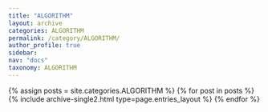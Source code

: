 ```yaml
---
title: "ALGORITHM"
layout: archive
categories: ALGORITHM
permalink: /category/ALGORITHM/
author_profile: true
sidebar:
nav: "docs"
taxonomy: ALGORITHM
---
```


{% assign posts = site.categories.ALGORITHM %}
{% for post in posts %} {% include archive-single2.html type=page.entries_layout %} {% endfor %}

